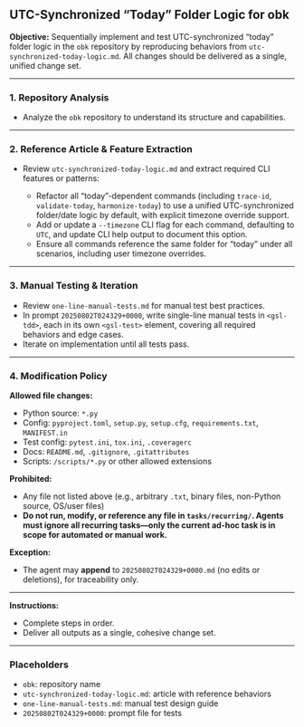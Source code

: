 ## UTC-Synchronized “Today” Folder Logic for obk

**Objective:**
Sequentially implement and test UTC-synchronized “today” folder logic in the `obk` repository by reproducing behaviors from `utc-synchronized-today-logic.md`. All changes should be delivered as a single, unified change set.

---

### 1. Repository Analysis

* Analyze the `obk` repository to understand its structure and capabilities.

---

### 2. Reference Article & Feature Extraction

* Review `utc-synchronized-today-logic.md` and extract required CLI features or patterns:

  * Refactor all “today”-dependent commands (including `trace-id`, `validate-today`, `harmonize-today`) to use a unified UTC-synchronized folder/date logic by default, with explicit timezone override support.
  * Add or update a `--timezone` CLI flag for each command, defaulting to `UTC`, and update CLI help output to document this option.
  * Ensure all commands reference the same folder for “today” under all scenarios, including user timezone overrides.

---

### 3. Manual Testing & Iteration

* Review `one-line-manual-tests.md` for manual test best practices.
* In prompt `20250802T024329+0000`, write single-line manual tests in `<gsl-tdd>`, each in its own `<gsl-test>` element, covering all required behaviors and edge cases.
* Iterate on implementation until all tests pass.

---

### 4. Modification Policy

**Allowed file changes:**

* Python source: `*.py`
* Config: `pyproject.toml`, `setup.py`, `setup.cfg`, `requirements.txt`, `MANIFEST.in`
* Test config: `pytest.ini`, `tox.ini`, `.coveragerc`
* Docs: `README.md`, `.gitignore`, `.gitattributes`
* Scripts: `/scripts/*.py` or other allowed extensions

**Prohibited:**

* Any file not listed above (e.g., arbitrary `.txt`, binary files, non-Python source, OS/user files)
* **Do not run, modify, or reference any file in `tasks/recurring/`. Agents must ignore all recurring tasks—only the current ad-hoc task is in scope for automated or manual work.**

**Exception:**

* The agent may **append** to `20250802T024329+0000.md` (no edits or deletions), for traceability only.

---

**Instructions:**

* Complete steps in order.
* Deliver all outputs as a single, cohesive change set.

---

### Placeholders

* `obk`: repository name
* `utc-synchronized-today-logic.md`: article with reference behaviors
* `one-line-manual-tests.md`: manual test design guide
* `20250802T024329+0000`: prompt file for tests
